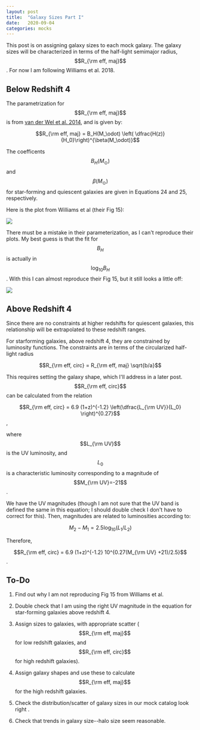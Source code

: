 ```yaml
---
layout: post
title:  "Galaxy Sizes Part I"
date:   2020-09-04
categories: mocks
---
```


This post is on assigning galaxy sizes to each mock galaxy. The galaxy sizes will be characterized in terms of the  half-light semimajor radius, $$R_{\rm eff, maj}$$. For now I am following Williams et al. 2018.

## Below Redshift 4

The parametrization for $$R_{\rm eff, maj}$$ is from <a href="https://ui.adsabs.harvard.edu/abs/2014ApJ...788...28V/abstract">van der Wel et al. 2014</a>, and is given by:

$$R_{\rm eff, maj} = B_H(M_\odot) \left( \dfrac{H(z)}{H_0}\right)^{\beta(M_\odot)}$$

The coefficents $$B_H(M_\odot)$$ and $$\beta(M_\odot)$$ for star-forming and quiescent galaxies are given in Equations 24 and 25, respectively.

Here is the plot from Williams et al (their Fig 15):

<img src="{{ site.baseurl }}/assets/plots/20200904_Reff_Williams.png">


There must be a mistake in their parameterization, as I can't reproduce their plots. My best guess is that the fit for $$B_H$$ is actually in $$\log_{10}B_H$$. With this I can almost reproduce their Fig 15, but it still looks a little off:


<img src="{{ site.baseurl }}/assets/plots/20200904_Reff_test.png">


## Above Redshift 4



Since there are no constraints at higher redshifts for quiescent galaxies, this relationship will be extrapolated to these redshift ranges.

For starforming galaxies, above redshift 4, they are constrained by luminosity functions. The constraints are in terms of the circularized half-light radius

$$R_{\rm eff, circ} = R_{\rm eff, maj} \sqrt{b/a}$$

This requires setting the galaxy shape, which I'll address in a later post.  $$R_{\rm eff, circ}$$ can be calculated from the relation

$$R_{\rm eff, circ} = 6.9 (1+z)^{-1.2} \left(\dfrac{L_{\rm UV}}{L_0} \right)^{0.27}$$,

where $$L_{\rm UV}$$ is the UV luminosity, and $$L_0$$ is a characteristic luminosity corresponding to a magnitude of $$M_{\rm UV}=-21$$.

We have the UV magnitudes (though I am not sure that the UV band is defined the same in this equation; I should double check I don't have to correct for this). Then, magnitudes are related to luminosities according to:

$$M_2 - M_1 = 2.5 \log_{10}(L_1/L_2)$$

Therefore,

$$R_{\rm eff, circ} = 6.9 (1+z)^{-1.2} 10^{0.27(M_{\rm UV} +21)/2.5}$$.


## To-Do

1) Find out why I am not reproducing Fig 15 from Williams et al.

2) Double check that I am using the right UV magnitude in the equation for star-forming galaxies above redshift 4.

3) Assign sizes to galaxies, with appropriate scatter ($$R_{\rm eff, maj}$$ for low redshift galaxies, and $$R_{\rm eff, circ}$$ for high redshift galaxies).

4) Assign galaxy shapes and use these to calculate $$R_{\rm eff, maj}$$ for the high redshift galaxies.

5) Check the distribution/scatter of galaxy sizes in our mock catalog look right .

6) Check that trends in galaxy size--halo size seem reasonable.
